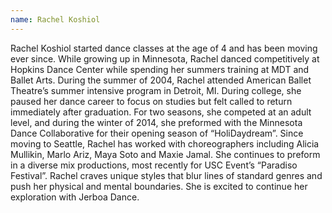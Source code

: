 ```yaml
---
name: Rachel Koshiol
---
```

Rachel Koshiol started dance classes at the age of 4 and has been moving ever since. While growing up in Minnesota, Rachel danced competitively at Hopkins Dance Center while spending her summers training at MDT and Ballet Arts. During the summer of 2004, Rachel attended American Ballet Theatre’s summer intensive program in Detroit, MI. During college, she paused her dance career to focus on studies but felt called to return immediately after graduation. For two seasons, she competed at an adult level, and during the winter of 2014, she preformed with the Minnesota Dance Collaborative for their opening season of “HoliDaydream”. Since moving to Seattle, Rachel has worked with choreographers including Alicia Mullikin, Marlo Ariz, Maya Soto and Maxie Jamal. She continues to preform in a diverse mix productions, most recently for USC Event’s “Paradiso Festival”. Rachel craves unique styles that blur lines of standard genres and push her physical and mental boundaries. She is excited to continue her exploration with Jerboa Dance.